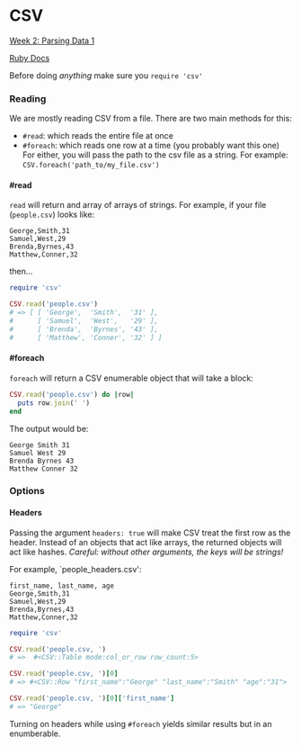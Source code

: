 CSV
====
[Week 2: Parsing Data 1](https://github.com/otters-2014/parsing-data-1-csv-in-csv-out-challenge)

[Ruby Docs](http://ruby-doc.org/stdlib-2.0.0/libdoc/csv/rdoc/CSV.html)

Before doing *anything* make sure you `require 'csv'`

### Reading

We are mostly reading CSV from a file. There are two main methods for this:
- `#read`: which reads the entire file at once
- `#foreach`: which reads one row at a time (you probably want this one)
For either, you will pass the path to the csv file as a string. For example:
`CSV.foreach('path_to/my_file.csv')`

#### #read

`read` will return and array of arrays of strings. For example, if your file (`people.csv`) looks like:

```
George,Smith,31
Samuel,West,29
Brenda,Byrnes,43
Matthew,Conner,32
```
then...
``` ruby
require 'csv'

CSV.read('people.csv')
# => [ [ 'George',  'Smith',  '31' ],
#      [ 'Samuel',  'West',   '29' ],
#      [ 'Brenda',  'Byrnes', '43' ],
#      [ 'Matthew', 'Conner', '32' ] ]
```

#### #foreach

`foreach` will return a CSV enumerable object that will take a block:
``` ruby
CSV.read('people.csv') do |row|
  puts row.join(' ')
end
```
The output would be:
```
George Smith 31
Samuel West 29
Brenda Byrnes 43
Matthew Conner 32
```

### Options

#### Headers

Passing the argument `headers: true` will make CSV treat the first row as the header. Instead of an objects that act like arrays, the returned objects will act like hashes. *Careful: without other arguments, the keys will be strings!*

For example, `people_headers.csv':
```
first_name, last_name, age
George,Smith,31
Samuel,West,29
Brenda,Byrnes,43
Matthew,Conner,32
```

``` ruby
require 'csv'

CSV.read('people.csv, ')
# =>  #<CSV::Table mode:col_or_row row_count:5>

CSV.read('people.csv, ')[0]
# => #<CSV::Row "first_name":"George" "last_name":"Smith" "age":"31">

CSV.read('people.csv, ')[0]['first_name']
# => "George"

```

Turning on headers while using `#foreach` yields similar results but in an enumberable.